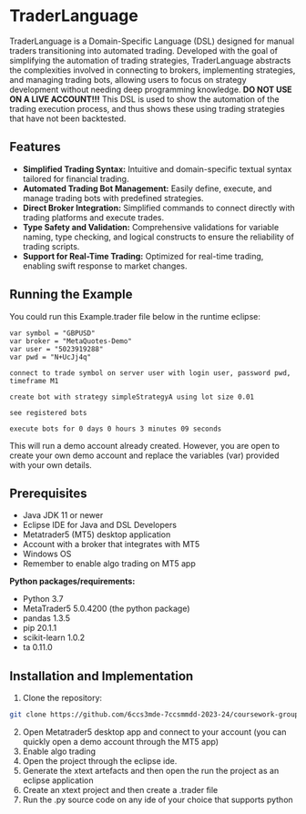 # TraderLanguage

TraderLanguage is a Domain-Specific Language (DSL) designed for manual traders transitioning into automated trading. Developed with the goal of simplifying the automation of trading strategies, TraderLanguage abstracts the complexities involved in connecting to brokers, implementing strategies, and managing trading bots, allowing users to focus on strategy development without needing deep programming knowledge.
**DO NOT USE ON A LIVE ACCOUNT!!!** This DSL is used to show the automation of the trading execution process, and thus shows these using trading strategies that have not been backtested.

## Features

- **Simplified Trading Syntax:** Intuitive and domain-specific textual syntax tailored for financial trading.
- **Automated Trading Bot Management:** Easily define, execute, and manage trading bots with predefined strategies.
- **Direct Broker Integration:** Simplified commands to connect directly with trading platforms and execute trades.
- **Type Safety and Validation:** Comprehensive validations for variable naming, type checking, and logical constructs to ensure the reliability of trading scripts.
- **Support for Real-Time Trading:** Optimized for real-time trading, enabling swift response to market changes.

## Running the Example
You could run this Example.trader file below in the runtime eclipse:
```
var symbol = "GBPUSD"
var broker = "MetaQuotes-Demo"
var user = "5023919288"
var pwd = "N+UcJj4q"

connect to trade symbol on server user with login user, password pwd, timeframe M1

create bot with strategy simpleStrategyA using lot size 0.01

see registered bots

execute bots for 0 days 0 hours 3 minutes 09 seconds
```
 This will run a demo account already created. However, you are open to create your own demo account and replace the variables (var) provided with your own details.

## Prerequisites
- Java JDK 11 or newer
- Eclipse IDE for Java and DSL Developers
- Metatrader5 (MT5) desktop application
- Account with a broker that integrates with MT5
- Windows OS
- Remember to enable algo trading on MT5 app

**Python packages/requirements:**
- Python 3.7
- MetaTrader5 5.0.4200 (the python package)
- pandas 1.3.5
- pip 20.1.1
- scikit-learn 1.0.2
- ta 0.11.0

## Installation and Implementation

1. Clone the repository:

```bash
git clone https://github.com/6ccs3mde-7ccsmmdd-2023-24/coursework-group-ab.git
```
2. Open Metatrader5 desktop app and connect to your account (you can quickly open a demo account through the MT5 app)
3. Enable algo trading
4. Open the project through the eclipse ide.
5. Generate the xtext artefacts and then open the run the project as an eclipse application
6. Create an xtext project and then create a .trader file
7. Run the .py source code on any ide of your choice that supports python 
